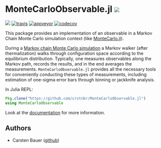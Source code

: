 # MonteCarloObservable.jl  ![](https://github.com/crstnbr/MonteCarloObservable.jl/blob/master/docs/src/assets/logo_small.svg)

[![](https://img.shields.io/badge/docs-latest-blue.svg)](https://crstnbr.github.io/MonteCarloObservable.jl/latest)
[![travis][travis-img]](https://travis-ci.org/crstnbr/MonteCarloObservable.jl)
[![appveyor][appveyor-img]](https://ci.appveyor.com/project/crstnbr/montecarloobservable-jl/branch/master)
[![codecov][codecov-img]](http://codecov.io/github/crstnbr/MonteCarloObservable.jl?branch=master)

[travis-img]: https://img.shields.io/travis/crstnbr/MonteCarloObservable.jl/master.svg?label=Linux+/+macOS
[appveyor-img]: https://img.shields.io/appveyor/ci/crstnbr/montecarloobservable-jl/master.svg?label=Windows
[codecov-img]: https://img.shields.io/codecov/c/github/crstnbr/MonteCarloObservable.jl/master.svg?label=codecov

This package provides an implementation of an observable in a Markov Chain Monte Carlo simulation context (like [MonteCarlo.jl](https://github.com/crstnbr/MonteCarlo.jl)).

During a [Markov chain Monte Carlo simulation](https://en.wikipedia.org/wiki/Markov_chain_Monte_Carlo) a Markov walker (after thermalization) walks through configuration space according to the equilibrium distribution. Typically, one measures observables along the Markov path, records the results, and in the end averages the measurements. `MonteCarloObservable.jl` provides all the necessary tools for conveniently conducting these types of measurements, including estimation of one-sigma error bars through binning or jackknife analysis.

In Julia REPL:
```julia
Pkg.clone("https://github.com/crstnbr/MonteCarloObservable.jl")
using MonteCarloObservable
```

Look at the [documentation](https://crstnbr.github.io/MonteCarloObservable.jl/latest) for more information.

## Authors

* Carsten Bauer ([github](https://github.com/crstnbr))
